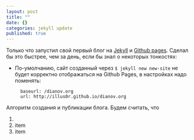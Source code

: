 ```yaml
---
layout: post
title: ""
date: {}
categories: jekyll update
published: true
---
```



Только что запустил свой первый блог на [Jekyll](http://jekyllrb.com/) и [Github pages](https://pages.github.com/). Сделал бы это быстрее, чем за день, если бы знал о некоторых тонкостях:

* По-умолчанию, сайт созданный через `$ jekyll new new-site` не будет корректно отображаться на Github Pages, в настройках надо поменять:

        baseurl: /dianov.org  
        url: http://illus0r.github.io/dianov.org
  
Алгоритм создания и публикации блога. Будем считать, что 

1. 
2. item
3. item
